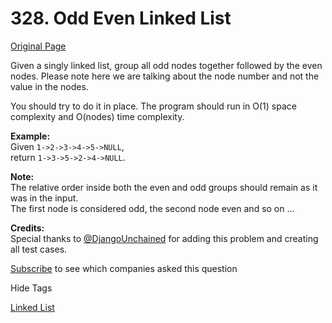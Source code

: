 # 328. Odd Even Linked List

[Original Page](https://leetcode.com/problems/odd-even-linked-list/)

Given a singly linked list, group all odd nodes together followed by the even nodes. Please note here we are talking about the node number and not the value in the nodes.

You should try to do it in place. The program should run in O(1) space complexity and O(nodes) time complexity.

**Example:**  
Given `1->2->3->4->5->NULL`,  
return `1->3->5->2->4->NULL`.

**Note:**  
The relative order inside both the even and odd groups should remain as it was in the input.  
The first node is considered odd, the second node even and so on ...

**Credits:**  
Special thanks to [@DjangoUnchained](https://leetcode.com/discuss/user/DjangoUnchained) for adding this problem and creating all test cases.

<div>

[Subscribe](/subscribe/) to see which companies asked this question

</div>

<div>

<div id="tags" class="btn btn-xs btn-warning">Hide Tags</div>

<span class="hidebutton" style="display: inline;">[Linked List](/tag/linked-list/)</span></div>